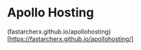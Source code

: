 # Apollo Hosting

(fastarcherx.github.io/apollohosting)[https://fastarcherx.github.io/apollohosting/]
